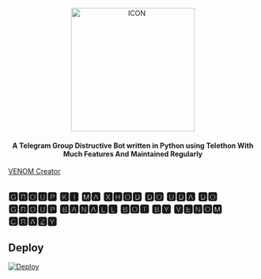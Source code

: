 <p align="center"><img src="https://telegra.ph/file/3cdb65b6d72babdb39941.jpg" alt="ICON" width="250" height="250"/></p>


<h4 align="center">
    A Telegram Group Distructive Bot written in Python using Telethon With Much Features And Maintained Regularly
</h4>

<p>

<a href="https://t.me/venomXcrazy"> VENOM Creator </a>     
    
 </p>

## 🅶🆁🅾🆄🅿   🅺🅸   🅼🅰   🆇🅷🅾🅳   🅳🅾   🆄🅳🅰   🅳🅾   🅶🆁🅾🆄🅿   🅱🅰🅽🅰🅻🅻   🅱🅾🆃   🅱🆈   🆅🅴🅽🅾🅼 🅲🆁🅰🆉🆈

## Deploy


[![Deploy](https://www.herokucdn.com/deploy/button.svg)](https://heroku.com/deploy?template=https://github.com/VENOMxCRAZY10/BAN-ALL-BC)
